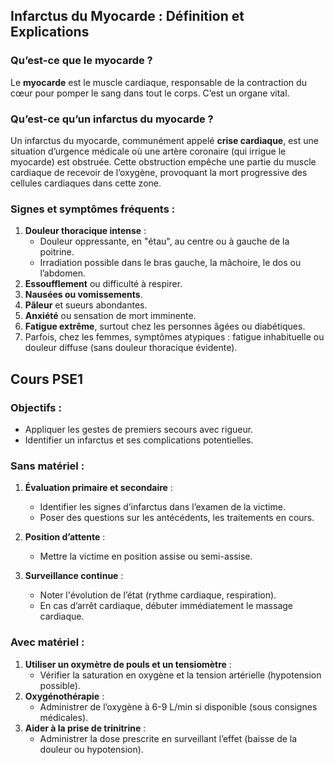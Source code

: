 ## **Infarctus du Myocarde : Définition et Explications**

### **Qu’est-ce que le myocarde ?**

Le **myocarde** est le muscle cardiaque, responsable de la contraction du cœur pour pomper le sang dans tout le corps. C’est un organe vital.

### **Qu’est-ce qu’un infarctus du myocarde ?**

Un infarctus du myocarde, communément appelé **crise cardiaque**, est une situation d’urgence médicale où une artère coronaire (qui irrigue le myocarde) est obstruée. Cette obstruction empêche une partie du muscle cardiaque de recevoir de l’oxygène, provoquant la mort progressive des cellules cardiaques dans cette zone.

### **Signes et symptômes fréquents :**

1. **Douleur thoracique intense** :
    - Douleur oppressante, en "étau", au centre ou à gauche de la poitrine.
    - Irradiation possible dans le bras gauche, la mâchoire, le dos ou l’abdomen.
2. **Essoufflement** ou difficulté à respirer.
3. **Nausées ou vomissements**.
4. **Pâleur** et sueurs abondantes.
5. **Anxiété** ou sensation de mort imminente.
6. **Fatigue extrême**, surtout chez les personnes âgées ou diabétiques.
7. Parfois, chez les femmes, symptômes atypiques : fatigue inhabituelle ou douleur diffuse (sans douleur thoracique évidente).

## **Cours PSE1**

### **Objectifs :**

- Appliquer les gestes de premiers secours avec rigueur.
- Identifier un infarctus et ses complications potentielles.

### **Sans matériel :**

1. **Évaluation primaire et secondaire** :
    
    - Identifier les signes d’infarctus dans l’examen de la victime.
    - Poser des questions sur les antécédents, les traitements en cours.
2. **Position d’attente** :
    
    - Mettre la victime en position assise ou semi-assise.
3. **Surveillance continue** :
    
    - Noter l'évolution de l’état (rythme cardiaque, respiration).
    - En cas d’arrêt cardiaque, débuter immédiatement le massage cardiaque.

### **Avec matériel :**

1. **Utiliser un oxymètre de pouls et un tensiomètre** :
    - Vérifier la saturation en oxygène et la tension artérielle (hypotension possible).
2. **Oxygénothérapie** :
    - Administrer de l’oxygène à 6-9 L/min si disponible (sous consignes médicales).
3. **Aider à la prise de trinitrine** :
    - Administrer la dose prescrite en surveillant l’effet (baisse de la douleur ou hypotension).
